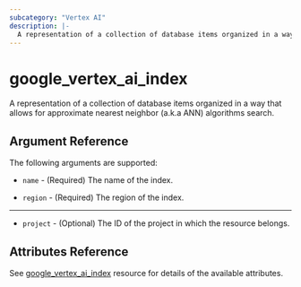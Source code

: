 ```yaml
---
subcategory: "Vertex AI"
description: |-
  A representation of a collection of database items organized in a way that allows for approximate nearest neighbor (a.k.a ANN) algorithms search.
---
```


# google_vertex_ai_index

A representation of a collection of database items organized in a way that allows for approximate nearest neighbor (a.k.a ANN) algorithms search.


## Argument Reference

The following arguments are supported:

* `name` - (Required) The name of the index.

* `region` - (Required) The region of the index.

- - -

* `project` - (Optional) The ID of the project in which the resource belongs.

## Attributes Reference

See [google_vertex_ai_index](https://registry.terraform.io/providers/hashicorp/google/latest/docs/resources/vertex_ai_index) resource for details of the available attributes.
